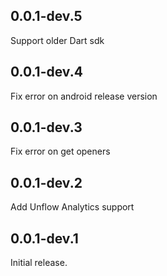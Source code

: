 ## 0.0.1-dev.5
Support older Dart sdk

## 0.0.1-dev.4
Fix error on android release version

## 0.0.1-dev.3
Fix error on get openers

## 0.0.1-dev.2
Add Unflow Analytics support

## 0.0.1-dev.1
Initial release.
